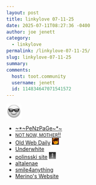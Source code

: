 ```yaml
---
layout: post
title: 𝚕𝚒𝚗𝚔𝚢𝚕𝚘𝚟𝚎 𝟶𝟽-𝟷𝟷-𝟸𝟻
date: 2025-07-11T08:27:36 -0400
author: joe jenett
category:
  - linkylove
permalink: /linkylove-07-11-25/
slug: linkylove-07-11-25
summary:
comments:
  host: toot.community
  username: jenett
  id: 114834647071541572
---
```

<img class="elguy" src="/images/elguy.png" alt="" width="40">
<ul class="linkylove">
	<li><a title="Aspen" href="https://penz.page/">~*~PeNzPaGe~*~</a></li>
	<li><a title="Breven" href="https://shywell.neocities.org/"><small>NOT NOW, MOTHER</small>!!</a></li>
	<li><a title="glittercortex" href="https://oldwebimages.online/">Old Web Daily</a>  <a href="https://indieseek.xyz/" title="thx Brad!"><img src="/images/brad.png" width="18" height="18" alt="Indieseek.xyz" class="va-m"></a></li>
	<li><a href="https://underwhite.neocities.org/">Underwhite</a></li>
	<li><a title="Polina" href="https://polinsski.digitale-grafik.com/">polinsski site</a>  <a href="https://pinboard.in/u:mikael" title="thx mikael!"><img src="/images/mikael.png" width="18" height="18" alt="thx mikael!" class="va-m"></a></li>
	<li><a href="https://altalenae.neocities.org/">altalenae</a></li>
	<li><a title="dina" href="https://smile4anything.com/">smile4anything</a></li>
	<li><a title="welcome! ˙ᵕ˙" href="https://guppypup.neocities.org/">Merino's Website</a></li>
</ul>

<a href="https://brid.gy/publish/mastodon"></a>